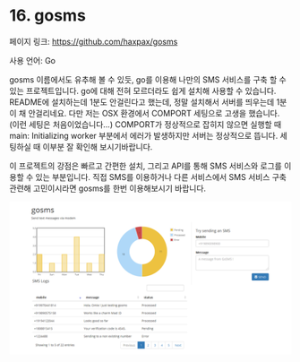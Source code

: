 # 16. gosms

페이지 링크: https://github.com/haxpax/gosms

사용 언어: Go

gosms 이름에서도 유추해 볼 수 있듯, go를 이용해 나만의 SMS 서비스를 구축 할 수 있는 프로젝트입니다. go에 대해 전혀 모르더라도 쉽게 설치해 사용할 수 있습니다. README에 설치하는데 1분도 안걸린다고 했는데, 정말 설치해서 서버를 띄우는데 1분이 채 안걸리네요. 다만 저는 OSX 환경에서 COMPORT 세팅으로 고생을 했습니다. (이런 세팅은 처음이었습니다...) COMPORT가 정상적으로 잡히지 않으면 실행할 때 main: Initializing worker 부분에서 에러가 발생하지만 서버는 정상적으로 뜹니다. 세팅하실 때 이부분 잘 확인해 보시기바랍니다. 

이 프로젝트의 강점은 빠르고 간편한 설치, 그리고 API를 통해 SMS 서비스와 로그를 이용할 수 있는 부분입니다. 직접 SMS를 이용하거나 다른 서비스에서 SMS 서비스 구축 관련해 고민이시라면 gosms를 한번 이용해보시기 바랍니다.

![이미지](../img/003-15.png)
